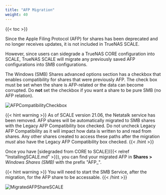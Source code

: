 ```yaml
---
title: "AFP Migration"
weight: 40
---
```


{{< toc >}}

Since the Apple Filing Protocol (AFP) for shares has been deprecated and no longer receives updates, it is not included in TrueNAS SCALE.

However, since users can sidegrade a TrueNAS CORE configuration into SCALE, TrueNAS SCALE will migrate any previously saved AFP configurations into SMB configurations.

The Windows (SMB) Shares advanced options section has a checkbox that enables compatibility for shares that were previously AFP. The check box must be set when the share is AFP-related or the data can become corrupted. Do **not** set the checkbox if you want a share to be pure SMB (no AFP relation).

![AFPCompatibilityCheckbox](/images/SCALE/AFPCompatibilityCheckbox.png "AFP Compatibility Checkbox")

{{< hint warning >}}
As of SCALE version 21.06, the Netatalk service has been removed. AFP shares will be automatically migrated to SMB shares with the Legacy AFP Compatibility box checked. Do not uncheck Legacy AFP Compatibility as it will impact how data is written to and read from shares. Any other shares created to access these paths after the migration _must_ also have the Legacy AFP Compatibility box checked.
{{< /hint >}}

Once you have [sidegraded from CORE to SCALE]({{< relref "InstallingSCALE.md" >}}), you can find your migrated AFP in **Shares >** *Windows Shares (SMB)* with the prefix "AFP_".

{{< hint warning >}}
You will need to start the SMB Service, after the migration, for the AFP share to be accessable.
{{< /hint >}}

![MigratedAFPShareSCALE](/images/SCALE/MigratedAFPShareSCALE.png "Migrated AFP Share")

